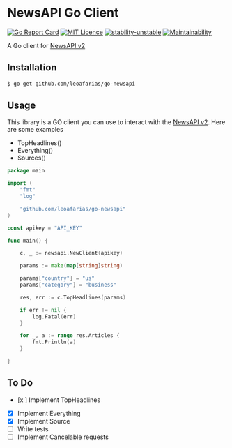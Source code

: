# NewsAPI Go Client
[![Go Report Card](https://goreportcard.com/badge/github.com/leoafarias/go-newsapi)](https://goreportcard.com/report/github.com/leoafarias/go-newsapi) [![MIT Licence](https://badges.frapsoft.com/os/mit/mit.svg?v=103)](https://opensource.org/licenses/mit-license.php)
[![stability-unstable](https://img.shields.io/badge/stability-unstable-red.svg)](https://github.com/emersion/stability-badges#unstable) 
[![Maintainability](https://api.codeclimate.com/v1/badges/1603870f2a43c27639e6/maintainability)](https://codeclimate.com/github/leoafarias/go-newsapi/maintainability)



A Go client for [NewsAPI v2](https://newsapi.org/docs)

## Installation

```bash
$ go get github.com/leoafarias/go-newsapi
```

## Usage

This library is a GO client you can use to interact with the [NewsAPI v2](https://newsapi.org/docs). Here are some examples

* TopHeadlines()
* Everything()
* Sources()


```go
package main

import (
    "fmt"
    "log"

    "github.com/leoafarias/go-newsapi"
)

const apikey = "API_KEY"

func main() {

    c, _ := newsapi.NewClient(apikey)

    params := make(map[string]string)

    params["country"] = "us"
    params["category"] = "business"

    res, err := c.TopHeadlines(params)

    if err != nil {
        log.Fatal(err)
    }

    for _, a := range res.Articles {
        fmt.Println(a)
    }

}
```

## To Do
- [x ] Implement TopHeadlines
- [x] Implement Everything
- [x] Implement Source
- [ ] Write tests
- [ ] Implement Cancelable requests
